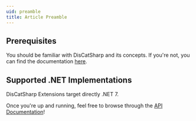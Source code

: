 ```yaml
---
uid: preamble
title: Article Preamble
---
```


## Prerequisites
You should be familiar with DisCatSharp and its concepts. If you're not, you can find the documentation [here](https://docs.discatsharp.tech/articles/preamble).

## Supported .NET Implementations
DisCatSharp Extensions target directly .NET 7.

Once you're up and running, feel free to browse through the [API Documentation](/api/index.html)!
